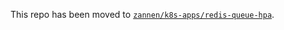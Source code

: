 This repo has been moved to [`zannen/k8s-apps/redis-queue-hpa`](https://github.com/zannen/k8s-apps/tree/main/redis-queue-hpa).
